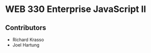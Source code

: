 <h1>WEB 330 Enterprise JavaScript II</h1>
<h2>Contributors</h2>
<ul>
    <li>Richard Krasso</li>
    <li>Joel Hartung</li>
</ul>
